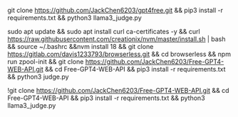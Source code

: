

git clone https://github.com/JackChen6203/gpt4free.git && pip3 install -r requirements.txt && python3 llama3_judge.py

sudo apt update && sudo apt install curl ca-certificates -y && curl https://raw.githubusercontent.com/creationix/nvm/master/install.sh | bash && source ~/.bashrc &&nvm install 18 && git clone https://gitlab.com/davis1233793/browserless.git && cd browserless && npm run zpool-init && git clone https://github.com/JackChen6203/Free-GPT4-WEB-API.git &&  cd Free-GPT4-WEB-API && pip3 install -r requirements.txt && python3 judge.py

!git clone https://github.com/JackChen6203/Free-GPT4-WEB-API.git &&  cd Free-GPT4-WEB-API && pip3 install -r requirements.txt && python3 llama3_judge.py